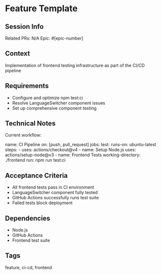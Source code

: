 # Feature Template

## Session Info
Related PRs: N/A
Epic: #[epic-number]

## Context
Implementation of frontend testing infrastructure as part of the CI/CD pipeline

## Requirements
- Configure and optimize npm test:ci
- Resolve LanguageSwitcher component issues
- Set up comprehensive component testing

## Technical Notes
Current workflow:

name: CI Pipeline
on: [push, pull_request]
jobs:
  test:
    runs-on: ubuntu-latest
    steps:
      - uses: actions/checkout@v4
      - name: Setup Node.js
        uses: actions/setup-node@v3
      - name: Frontend Tests
        working-directory: ./frontend
        run: npm run test:ci

## Acceptance Criteria
- All frontend tests pass in CI environment
- LanguageSwitcher component fully tested
- GitHub Actions successfully runs test suite
- Failed tests block deployment

## Dependencies
- Node.js
- GitHub Actions
- Frontend test suite

## Tags
feature, ci-cd, frontend